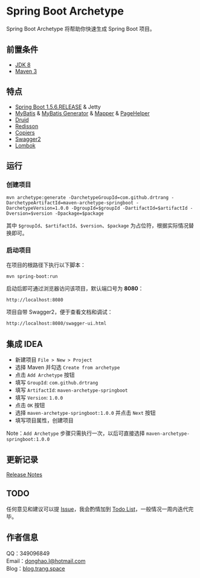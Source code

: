 # Spring Boot Archetype

Spring Boot Archetype 将帮助你快速生成 Spring Boot 项目。

## 前置条件
* [JDK 8](http://www.oracle.com/technetwork/java/javase/downloads/jdk8-downloads-2133151.html)
* [Maven 3](http://maven.apache.org/download.cgi)

## 特点
* [Spring Boot 1.5.6.RELEASE](http://projects.spring.io/spring-boot/) & Jetty
* [MyBatis](http://www.mybatis.org/mybatis-3/zh/index.html) & [MyBatis Generator](http://www.mybatis.org/generator/) & [Mapper](https://github.com/abel533/mapper) & [PageHelper](https://github.com/pagehelper/Mybatis-PageHelper)
* [Druid](https://github.com/alibaba/druid)
* [Redisson](https://github.com/redisson/redisson)
* [Copiers](https://github.com/drtrang/copiers)
* [Swagger2](https://github.com/springfox/springfox)
* [Lombok](https://github.com/rzwitserloot/lombok)

## 运行
### 创建项目
```
mvn archetype:generate -DarchetypeGroupId=com.github.drtrang -DarchetypeArtifactId=maven-archetype-springboot -DarchetypeVersion=1.0.0 -DgroupId=$groupId -DartifactId=$artifactId -Dversion=$version -Dpackage=$package
```

其中 `$groupId`、`$artifactId`、`$version`、`$package` 为占位符，根据实际情况替换即可。

### 启动项目
在项目的根路径下执行以下脚本：
```
mvn spring-boot:run
```

启动后即可通过浏览器访问该项目，默认端口号为 **8080**：
```html
http://localhost:8080
```

项目自带 Swagger2，便于查看文档和调试：
```html
http://localhost:8080/swagger-ui.html
```

## 集成 IDEA
* 新建项目 `File > New > Project`
* 选择 Maven 并勾选 `Create from archetype`
* 点击 `Add Archetype` 按钮
* 填写 `GroupId`: `com.github.drtrang`
* 填写 `ArtifactId`: `maven-archetype-springboot`
* 填写 `Version`: `1.0.0`
* 点击 `OK` 按钮
* 选择 `maven-archetype-springboot:1.0.0` 并点击 `Next` 按钮
* 填写项目属性，创建项目

Note：`Add Archetype` 步骤只需执行一次，以后可直接选择 `maven-archetype-springboot:1.0.0`

## 更新记录
[Release Notes](https://github.com/drtrang/maven-archetype-springboot/releases)


## TODO
任何意见和建议可以提 [Issue](https://github.com/drtrang/maven-archetype-springboot/issues)，我会酌情加到 [Todo List](https://github.com/drtrang/maven-archetype-springboot/blob/master/TODO.md)，一般情况一周内迭代完毕。


## 作者信息
QQ：349096849<br>
Email：donghao.l@hotmail.com<br>
Blog：[blog.trang.space](http://blog.trang.space)